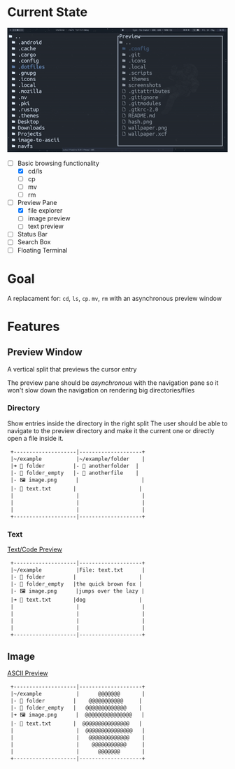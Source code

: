 # Current State

![](https://github.com/Hashino/navfs/raw/main/preview/preview.gif)

- [ ] Basic browsing functionality
  - [x] cd/ls
  - [ ] cp
  - [ ] mv
  - [ ] rm
- [ ] Preview Pane
  - [x] file explorer
  - [ ] image preview
  - [ ] text preview
- [ ] Status Bar
- [ ] Search Box
- [ ] Floating Terminal

# Goal
A replacament for: `cd`, `ls`, `cp`. `mv`, `rm` with an asynchronous preview window

# Features

## Preview Window
A vertical split that previews the cursor entry

The preview pane should be *asynchronous* with the navigation pane so it won't slow down the navigation on rendering big directories/files

### Directory
Show entries inside the directory in the right split
The user should be able to navigate to the preview directory
and make it the current one or directly open a file inside it.
```
 +--------------------|--------------------+
 |~/example           |~/example/folder    |
 |➜ 📁 folder         |- 📁 anotherfolder  |
 |- 📁 folder_empty   |- 📄 anotherfile    |
 |- 🖼️ image.png      |                    |
 |- 📄 text.txt       |                    |
 |                    |                    |
 |                    |                    |
 |                    |                    |
 +--------------------|--------------------+
```

### Text
[Text/Code Preview](https://github.com/sharkdp/bat)

```
 +--------------------|--------------------+
 |~/example           |File: text.txt      |
 |- 📁 folder         |                    |
 |- 📁 folder_empty   |the quick brown fox |
 |- 🖼️ image.png      |jumps over the lazy |
 |➜ 📄 text.txt       |dog                 |
 |                    |                    |
 |                    |                    |
 |                    |                    |
 |                    |                    |
 +--------------------|--------------------+
```
## Image
[ASCII Preview](https://github.com/lnenad/image-to-ascii)

```
 +--------------------|--------------------+
 |~/example           |      @@@@@@@       |
 |- 📁 folder         |    @@@@@@@@@@@     |
 |- 📁 folder_empty   |   @@@@@@@@@@@@@    |
 |➜ 🖼️ image.png      |  @@@@@@@@@@@@@@@   |
 |- 📄 text.txt       |  @@@@@@@@@@@@@@@   |
 |                    |  @@@@@@@@@@@@@@@   |
 |                    |   @@@@@@@@@@@@@    |
 |                    |    @@@@@@@@@@@     |
 |                    |      @@@@@@@       |
 +--------------------|--------------------+
```
